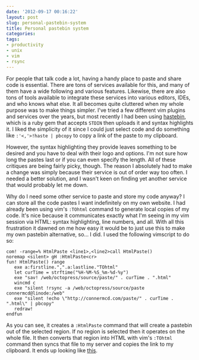 ```yaml
---
date: '2012-09-17 00:16:22'
layout: post
slug: personal-pastebin-system
title: Personal pastebin system
categories:
tags:
- productivity
- unix
- vim
- rsync
---
```


For people that talk code a lot, having a handy place to paste and share code is essential. There are tons of services available for this, and many of them have a wide following and various features. Likewise, there are also tons of tools available to integrate these services into various editors, IDEs, and who knows what else. It all becomes quite cluttered when my whole purpose was to make things simpler. I've tried a few different vim plugins and services over the years, but most recently I had been using [hastebin](http://hastebin.com/), which is a ruby gem that accepts `STDIN` then uploads it and syntax highlights it. I liked the simplicity of it since I could just select code and do something like `:'<,'>!haste | pbcopy` to copy a link of the paste to my clipboard.

However, the syntax highlighting they provide leaves something to be desired and you have to deal with their logo and options. I'm not sure how long the pastes last or if you can even specify the length. All of these critiques are being fairly picky, though. The reason I absolutely had to make a change was simply because their service is out of order way too often. I needed a better solution, and I wasn't keen on finding yet another service that would probably let me down.

Why do I need some other service to paste and store my code anyway? I can store all the code pastes I want indefinitely on my own website. I had already been using vim's `:TOhtml` command to generate local copies of my code. It's nice because it communicates exactly what I'm seeing in my vim session via HTML: syntax highlighting, line numbers, and all. With all this frustration it dawned on me how easy it would be to just use this to make my own pastebin alternative, so... I did. I used the following vimscript to do so:

```
com! -range=% HtmlPaste <line1>,<line2>call HtmlPaste()
noremap <silent> gH :HtmlPaste<cr>
fun! HtmlPaste() range
   exe a:firstline.",".a:lastline."TOhtml"
   let curTime = strftime("%H-%M-%S_%m-%d-%y")
   exe "sav! /web/octopress/source/paste/" . curTime . ".html"
   wincmd c
   exe "silent !rsync -a /web/octopress/source/paste connermcd@linode:/web"
   exe "silent !echo \"http://connermcd.com/paste/" . curTime . ".html\" | pbcopy"
   redraw!
endfun
```

As you can see, it creates a `:HtmlPaste` command that will create a pastebin out of the selected region. If no region is selected then it operates on the whole file. It then converts that region into HTML with vim's `:TOhtml` command then syncs that file to my server and copies the link to my clipboard. It ends up looking like [this][example].

   [example]: http://connermcd.com/paste/005108091712.html
